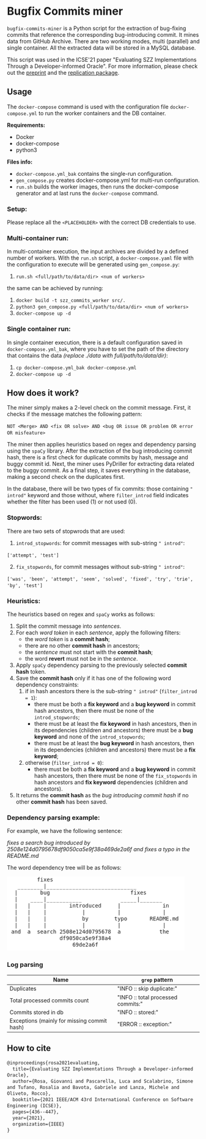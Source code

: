 # Bugfix Commits miner

`bugfix-commits-miner` is a Python script for the extraction of bug-fixing commits that reference the corresponding bug-introducing commit. It mines data from GitHub Archive.
There are two working modes, multi (parallel) and single container. All the extracted data will be stored in a MySQL database.

This script was used in the ICSE'21 paper "Evaluating SZZ Implementations Through a Developer-informed Oracle". For more information, please check out the [preprint](https://arxiv.org/abs/2102.03300) and the [replication package](https://github.com/grosa1/icse2021-szz-replication-package).

## Usage

The `docker-compose` command is used with the configuration file `docker-compose.yml` to run the worker containers and the DB container.

**Requirements:**

* Docker
* docker-compose
* python3

**Files info:**

* `docker-compose.yml_bak` contains the single-run configuration.
* `gen_compose.py` creates docker-compose.yml for multi-run configuration.
* `run.sh` builds the worker images, then runs the docker-compose generator and at last runs the `docker-compose` command.

### Setup:

Please replace all the `<PLACEHOLDER>` with the correct DB credentials to use.

### Multi-container run:

In multi-container execution, the input archives are divided by a defined number of workers. With the `run.sh` script, a `docker-compose.yaml` file with the configuration to execute will be generated using `gen_compose.py`:

 1. `run.sh <full/path/to/data/dir> <num of workers>`
 
the same can be achieved by running:

 1. `docker build -t szz_commits_worker src/.`
 2. `python3 gen_compose.py <full/path/to/data/dir> <num of workers>`
 3. `docker-compose up -d`
 

### Single container run:

In single container execution, there is a default configuration saved in `docker-compose.yml_bak`, where you have to set the path of the directory that contains the data *(replace ./data with full/path/to/data/dir)*:

 1. `cp docker-compose.yml_bak docker-compose.yml`
 2. `docker-compose up -d`

 ## How does it work?

The miner simply makes a 2-level check on the commit message. First, it checks if the message matches the following pattern:

 `NOT <Merge> AND <fix OR solve> AND <bug OR issue OR problem OR error OR misfeature>`

The miner then applies heuristics based on regex and dependency parsing using the `spaCy` library. After the extraction of the bug introducing commit hash, there is a first check for duplicate commits by hash, message and buggy commit id. Next, the miner uses PyDriller for extracting data related to the buggy commit. As a final step, it saves everything in the database, making a second check on the duplicates first.

In the database, there will be two types of fix commits: those containing `" introd"` keyword and those without, where `filter_introd` field indicates whether the filter has been used (1) or not used (0).

### Stopwords:

There are two sets of stopwrods that are used:

1. `introd_stopwords`: for commit messages with sub-string `" introd"`:
 
`['attempt', 'test']`

2. `fix_stopwords`, for commit messages without sub-string `" introd"`:

 `['was', 'been', 'attempt', 'seem', 'solved', 'fixed', 'try', 'trie', 'by', 'test']`
 
### Heuristics:

The heuristics based on regex and `spaCy` works as follows:

1. Split the commit message into *sentences*.
2. For each *word token* in each *sentence*, apply the following filters:
    * the *word token* is a **commit hash**;
    * there are no other **commit hash** in ancestors;
    * the *sentence* must not start with the **commit hash**;
    * the word **revert** must not be in the *sentence*.
3. Apply `spaCy` dependency parsing to the previously selected **commit hash** token.
4. Save the **commit hash** only if it has one of the following word dependency constraints:
    1. if in hash ancestors there is the sub-string `" introd"` (`filter_introd = 1`):
        * there must be both a **fix keyword** and a **bug keyword** in commit hash ancestors, then there must be none of the `introd_stopwords`;
        * there must be at least the **fix keyword** in hash ancestors, then in its dependencies (children and ancestors) there must be a **bug keyword** and none of the `introd_stopwords`;
        * there must be at least the **bug keyword** in hash ancestors, then in its dependencies (children and ancestors) there must be a **fix keyword**;
    2. otherwise (`filter_introd = 0`):
        * there must be both a **fix keyword** and a **bug keyword** in commit hash ancestors, then there must be none of the `fix_stopwords` in hash ancestors and **fix keyword** dependencies (children and ancestors).
5. It returns the **commit hash** as the *bug introducing commit hash* if no other **commit hash** has been saved.

### Dependency parsing example:

For example, we have the following sentence:

*fixes a search bug introduced by 2508e124d0795678df9050ca5e9f38a469de2a6f and fixes a typo in the README.md*

The word dependency tree will be as follows:

![](example.png)

### Log parsing

| Name                                       |   `grep` pattern             |
|--------------------------------------------|------------------------------|
| Duplicates                                 | "INFO :: skip duplicate:"    |
| Total processed commits count              | "INFO :: total processed commits:" |
| Commits stored in db                       | "INFO :: stored:"            |
| Exceptions (mainly for missing commit hash)| "ERROR :: exception:"        |

## How to cite
```
@inproceedings{rosa2021evaluating,
  title={Evaluating SZZ Implementations Through a Developer-informed Oracle},
  author={Rosa, Giovanni and Pascarella, Luca and Scalabrino, Simone and Tufano, Rosalia and Bavota, Gabriele and Lanza, Michele and Oliveto, Rocco},
  booktitle={2021 IEEE/ACM 43rd International Conference on Software Engineering (ICSE)},
  pages={436--447},
  year={2021},
  organization={IEEE}
}
```